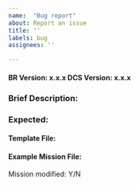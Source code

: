```yaml
---
name:  "Bug report"
about: Report an issue
title: ''
labels: bug
assignees: ''

---
```


#### BR Version: x.x.x  DCS Version: x.x.x

### Brief Description: 
 <!--What happened? -->


### Expected: 
 <!-- What should of happened? -->


#### Template File: <!-- Drag and drop your template (.brt) file here. So we can generate more example missions-->

####  Example Mission File: <!--Drag and drop your example mission (.miz) file here.-->

Mission modified: Y/N <!--Note if you have significantly modified the mission we may not be able to help you. Please try and get an example right after generation.-->